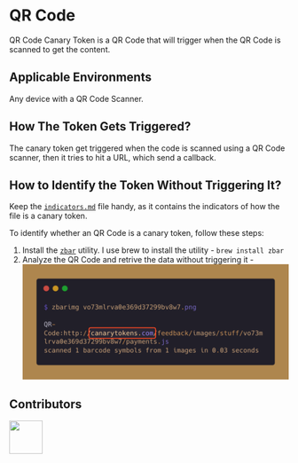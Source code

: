 # QR Code
QR Code Canary Token is a QR Code that will trigger when the QR Code is scanned to get the content.

## Applicable Environments
Any device with a QR Code Scanner.

## How The Token Gets Triggered?
The canary token get triggered when the code is scanned using a QR Code scanner, then it tries to hit a URL, which send a callback.

## How to Identify the Token Without Triggering It?
Keep the [`indicators.md`](../indicators.md) file handy, as it contains the indicators of how the file is a canary token. <!-- Do not delete this line -->

To identify whether an QR Code is a canary token, follow these steps:
1. Install the [`zbar`](https://linuxtv.org/downloads/zbar/) utility. I use brew to install the utility - `brew install zbar` 
2. Analyze the QR Code and retrive the data without triggering it -
![QR Code zbarimg screenshot](../assets/screenshots/qrcode_zbarimg.png)

## Contributors
[<img src="https://github.com/0xcardinal.png" style="width:60px; height:60px;"/>](https://github.com/0xcardinal)